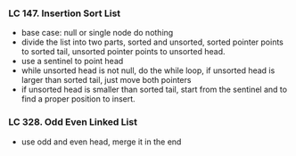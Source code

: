 ### LC 147. Insertion Sort List
* base case: null or single node do nothing
* divide the list into two parts, sorted and unsorted, sorted pointer points to sorted tail, unsorted pointer points to unsorted head.
* use a sentinel to point head
* while unsorted head is not null, do the while loop, if unsorted head is larger than sorted tail, just move both pointers
* if unsorted head is smaller than sorted tail, start from the sentinel and to find a proper position to insert.

### LC 328. Odd Even Linked List
* use odd and even head, merge it in the end
